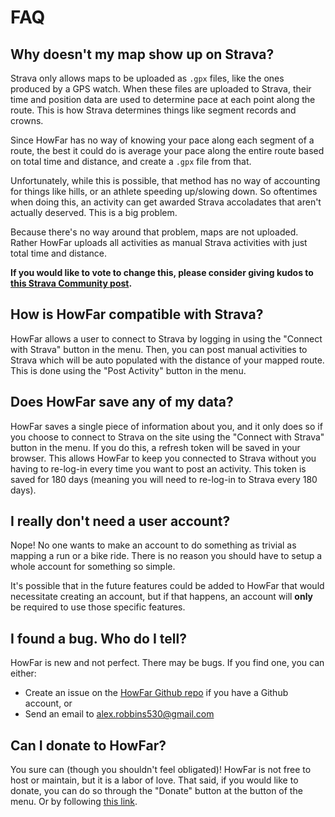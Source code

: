 # FAQ

## Why doesn't my map show up on Strava?
Strava only allows maps to be uploaded as `.gpx` files, like the ones produced by a GPS watch. When these files are uploaded to Strava, their time and position data are used to determine pace at each point along the route. This is how Strava determines things like segment records and crowns.

Since HowFar has no way of knowing your pace along each segment of a route, the best it could do is average your pace along the entire route based on total time and distance, and create a `.gpx` file from that.

Unfortunately, while this is possible, that method has no way of accounting for things like hills, or an athlete speeding up/slowing down. So oftentimes when doing this, an activity can get awarded Strava accoladates that aren't actually deserved. This is a big problem.

Because there's no way around that problem, maps are not uploaded. Rather HowFar uploads all activities as manual Strava activities with just total time and distance.

__If you would like to vote to change this, please consider giving kudos to [this Strava Community post](https://communityhub.strava.com/t5/ideas/add-the-ability-for-athletes-to-use-route-course-files-no-time/idi-p/31322).__

## How is HowFar compatible with Strava?
HowFar allows a user to connect to Strava by logging in using the "Connect with Strava" button in the menu. Then, you can post manual activities to Strava which will be auto populated with the distance of your mapped route. This is done using the "Post Activity" button in the menu.

## Does HowFar save any of my data?
HowFar saves a single piece of information about you, and it only does so if you choose to connect to Strava on the site using the "Connect with Strava" button in the menu. If you do this, a refresh token will be saved in your browser. This allows HowFar to keep you connected to Strava without you having to re-log-in every time you want to post an activity. This token is saved for 180 days (meaning you will need to re-log-in to Strava every 180 days).

## I really don't need a user account?
Nope! No one wants to make an account to do something as trivial as mapping a run or a bike ride. There is no reason you should have to setup a whole account for something so simple.

It's possible that in the future features could be added to HowFar that would necessitate creating an account, but if that happens, an account will __only__ be required to use those specific features.

## I found a bug. Who do I tell?
HowFar is new and not perfect. There may be bugs. If you find one, you can either:
- Create an issue on the [HowFar Github repo](https://github.com/robbinsa530/HowFar/issues) if you have a Github account, or
- Send an email to alex.robbins530@gmail.com

## Can I donate to HowFar?
You sure can (though you shouldn't feel obligated)! HowFar is not free to host or maintain, but it is a labor of love. That said, if you would like to donate, you can do so through the "Donate" button at the button of the menu. Or by following [this link](https://www.paypal.me/AlexRobbins662).